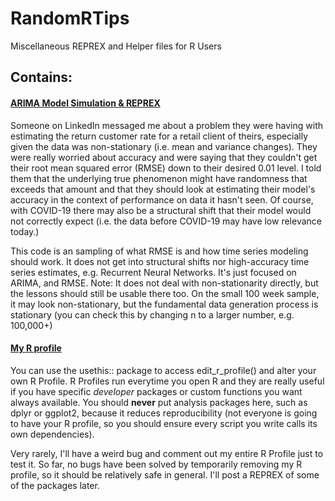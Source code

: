 # RandomRTips
Miscellaneous REPREX and Helper files for R Users 


## Contains: 

#### [ARIMA Model Simulation & REPREX](https://github.com/CR-Mercado/RandomRTips/blob/master/Returning_Customer_Rate_ARIMA_REPREX.md) 

Someone on LinkedIn messaged me about a problem they were having with estimating the return customer rate for a retail client of theirs, especially given the data was non-stationary (i.e. mean and variance changes). They were really worried about accuracy and were saying that they couldn't get their root mean squared error (RMSE) down to their desired 0.01 level. I told them that the underlying true phenomenon might have randomness that exceeds that amount and that they should look at estimating their model's accuracy in the context of performance on data it hasn't seen. Of course, with COVID-19 there may also be a structural shift that their model would not correctly expect (i.e. the data before COVID-19 may have low relevance today.)

This code is an sampling of what RMSE is and how time series modeling should work. It does not get into structural shifts nor high-accuracy time series estimates, e.g. Recurrent Neural Networks. It's just focused on ARIMA, and RMSE. Note: It does not deal with non-stationarity directly, but the lessons should still be usable there too. On the small 100 week sample, it may look non-stationary, but the fundamental data generation process is stationary (you can check this by changing n to a larger number, e.g. 100,000+)

#### [My R profile](https://github.com/CR-Mercado/RandomRTips/blob/master/Carlos_R_Profile.R)

You can use the usethis:: package to access edit_r_profile() and alter your own R Profile. R Profiles run everytime you open R and they are 
really useful if you have specific *developer* packages or custom functions you want always available. You should **never** put analysis packages here, 
such as dplyr or ggplot2, because it reduces reproducibility (not everyone is going to have your R profile, so you should ensure every script you write 
calls its own dependencies). 

Very rarely, I'll have a weird bug and comment out my entire R Profile just to test it. So far, no bugs have been solved by temporarily removing my 
R profile, so it should be relatively safe in general. I'll post a REPREX of some of the packages later. 
